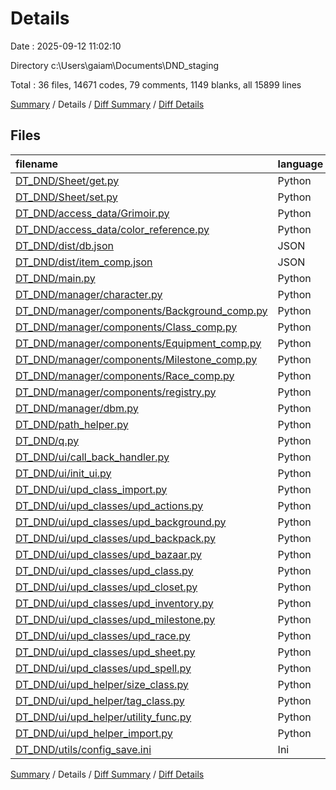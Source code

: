 # Details

Date : 2025-09-12 11:02:10

Directory c:\\Users\\gaiam\\Documents\\DND_staging

Total : 36 files,  14671 codes, 79 comments, 1149 blanks, all 15899 lines

[Summary](results.md) / Details / [Diff Summary](diff.md) / [Diff Details](diff-details.md)

## Files
| filename | language | code | comment | blank | total |
| :--- | :--- | ---: | ---: | ---: | ---: |
| [DT\_DND/Sheet/get.py](/DT_DND/Sheet/get.py) | Python | 360 | 26 | 120 | 506 |
| [DT\_DND/Sheet/set.py](/DT_DND/Sheet/set.py) | Python | 228 | 14 | 44 | 286 |
| [DT\_DND/access\_data/Grimoir.py](/DT_DND/access_data/Grimoir.py) | Python | 6,581 | 0 | 2 | 6,583 |
| [DT\_DND/access\_data/color\_reference.py](/DT_DND/access_data/color_reference.py) | Python | 45 | 0 | 15 | 60 |
| [DT\_DND/dist/db.json](/DT_DND/dist/db.json) | JSON | 468 | 0 | 0 | 468 |
| [DT\_DND/dist/item\_comp.json](/DT_DND/dist/item_comp.json) | JSON | 2,590 | 0 | 0 | 2,590 |
| [DT\_DND/main.py](/DT_DND/main.py) | Python | 43 | 1 | 26 | 70 |
| [DT\_DND/manager/character.py](/DT_DND/manager/character.py) | Python | 172 | 0 | 56 | 228 |
| [DT\_DND/manager/components/Background\_comp.py](/DT_DND/manager/components/Background_comp.py) | Python | 74 | 0 | 41 | 115 |
| [DT\_DND/manager/components/Class\_comp.py](/DT_DND/manager/components/Class_comp.py) | Python | 199 | 10 | 51 | 260 |
| [DT\_DND/manager/components/Equipment\_comp.py](/DT_DND/manager/components/Equipment_comp.py) | Python | 70 | 0 | 20 | 90 |
| [DT\_DND/manager/components/Milestone\_comp.py](/DT_DND/manager/components/Milestone_comp.py) | Python | 195 | 0 | 49 | 244 |
| [DT\_DND/manager/components/Race\_comp.py](/DT_DND/manager/components/Race_comp.py) | Python | 308 | 0 | 112 | 420 |
| [DT\_DND/manager/components/registry.py](/DT_DND/manager/components/registry.py) | Python | 12 | 0 | 2 | 14 |
| [DT\_DND/manager/dbm.py](/DT_DND/manager/dbm.py) | Python | 675 | 1 | 86 | 762 |
| [DT\_DND/path\_helper.py](/DT_DND/path_helper.py) | Python | 11 | 12 | 2 | 25 |
| [DT\_DND/q.py](/DT_DND/q.py) | Python | 24 | 0 | 4 | 28 |
| [DT\_DND/ui/call\_back\_handler.py](/DT_DND/ui/call_back_handler.py) | Python | 350 | 0 | 73 | 423 |
| [DT\_DND/ui/init\_ui.py](/DT_DND/ui/init_ui.py) | Python | 402 | 0 | 28 | 430 |
| [DT\_DND/ui/upd\_class\_import.py](/DT_DND/ui/upd_class_import.py) | Python | 10 | 0 | 3 | 13 |
| [DT\_DND/ui/upd\_classes/upd\_actions.py](/DT_DND/ui/upd_classes/upd_actions.py) | Python | 58 | 0 | 13 | 71 |
| [DT\_DND/ui/upd\_classes/upd\_background.py](/DT_DND/ui/upd_classes/upd_background.py) | Python | 46 | 0 | 9 | 55 |
| [DT\_DND/ui/upd\_classes/upd\_backpack.py](/DT_DND/ui/upd_classes/upd_backpack.py) | Python | 48 | 6 | 13 | 67 |
| [DT\_DND/ui/upd\_classes/upd\_bazaar.py](/DT_DND/ui/upd_classes/upd_bazaar.py) | Python | 70 | 0 | 13 | 83 |
| [DT\_DND/ui/upd\_classes/upd\_class.py](/DT_DND/ui/upd_classes/upd_class.py) | Python | 306 | 0 | 77 | 383 |
| [DT\_DND/ui/upd\_classes/upd\_closet.py](/DT_DND/ui/upd_classes/upd_closet.py) | Python | 44 | 0 | 10 | 54 |
| [DT\_DND/ui/upd\_classes/upd\_inventory.py](/DT_DND/ui/upd_classes/upd_inventory.py) | Python | 0 | 0 | 1 | 1 |
| [DT\_DND/ui/upd\_classes/upd\_milestone.py](/DT_DND/ui/upd_classes/upd_milestone.py) | Python | 267 | 0 | 59 | 326 |
| [DT\_DND/ui/upd\_classes/upd\_race.py](/DT_DND/ui/upd_classes/upd_race.py) | Python | 257 | 4 | 72 | 333 |
| [DT\_DND/ui/upd\_classes/upd\_sheet.py](/DT_DND/ui/upd_classes/upd_sheet.py) | Python | 96 | 5 | 21 | 122 |
| [DT\_DND/ui/upd\_classes/upd\_spell.py](/DT_DND/ui/upd_classes/upd_spell.py) | Python | 144 | 0 | 20 | 164 |
| [DT\_DND/ui/upd\_helper/size\_class.py](/DT_DND/ui/upd_helper/size_class.py) | Python | 45 | 0 | 22 | 67 |
| [DT\_DND/ui/upd\_helper/tag\_class.py](/DT_DND/ui/upd_helper/tag_class.py) | Python | 32 | 0 | 6 | 38 |
| [DT\_DND/ui/upd\_helper/utility\_func.py](/DT_DND/ui/upd_helper/utility_func.py) | Python | 88 | 0 | 17 | 105 |
| [DT\_DND/ui/upd\_helper\_import.py](/DT_DND/ui/upd_helper_import.py) | Python | 12 | 0 | 3 | 15 |
| [DT\_DND/utils/config\_save.ini](/DT_DND/utils/config_save.ini) | Ini | 341 | 0 | 59 | 400 |

[Summary](results.md) / Details / [Diff Summary](diff.md) / [Diff Details](diff-details.md)